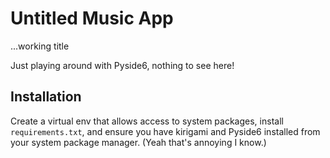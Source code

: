 # Untitled Music App

...working title

Just playing around with Pyside6, nothing to see here!

## Installation

Create a virtual env that allows access to system packages, install `requirements.txt`, and ensure you have kirigami and Pyside6 installed from your system package manager. (Yeah that's annoying I know.)